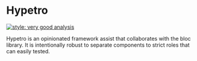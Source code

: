# Hypetro

[![style: very good analysis](https://img.shields.io/badge/style-very_good_analysis-B22C89.svg)](https://pub.dev/packages/very_good_analysis)

Hypetro is an opinionated framework assist that collaborates with the bloc library.
It is intentionally robust to separate components to strict roles that can easily tested.
